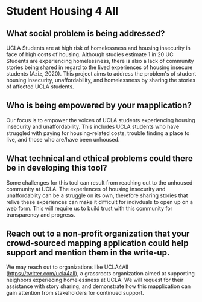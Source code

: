 # Student Housing 4 All

## What social problem is being addressed?

UCLA Students are at high risk of homelessness and housing insecurity in face of high costs of housing. Although studies estimate 1 in 20 UC Students are experiencing homelessness, there is also a lack of community stories being shared in regard to the lived experiences of housing insecure students (Aziz, 2020). This project aims to address the problem's of student housing insecurity, unaffordability, and homelessness by sharing the stories of affected UCLA students. 

## Who is being empowered by your mapplication?

Our focus is to empower the voices of UCLA students experiencing housing insecurity and unaffordability. This includes UCLA students who have struggled with paying for housing-related costs, trouble finding a place to live, and those who are/have been unhoused. 

## What technical and ethical problems could there be in developing this tool?

Some challenges for this tool can result from reaching out to the unhoused community at UCLA. The experiences of housing insecurity and unaffordablity can be a struggle on its own, therefore sharing stories that relive these experiences can make it difficult for indivduals to open up on a web form. This will require us to build trust with this community for transparency and progress.

## Reach out to a non-profit organization that your crowd-sourced mapping application could help support and mention them in the write-up.

We may reach out to organizations like UCLA4All (https://twitter.com/ucla4all), a grassroots organization aimed at supporting neighbors experiecing homelessness at UCLA. We will request for their assistance with story sharing, and demonstrate how this mapplication can gain attention from stakeholders for continued support. 
